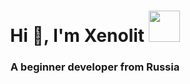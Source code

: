 <h1 align="center">Hi 👋, I'm Xenolit <img src="https://user-images.githubusercontent.com/81859776/177783743-6d44305a-2ad9-4748-a52e-ed54b3be4f4f.png" width="50" height="50"/></h1>
<h3 align="center">A beginner developer from Russia</h3>
